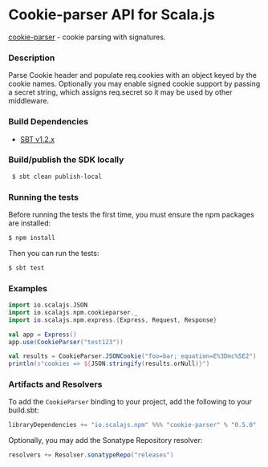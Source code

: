Cookie-parser API for Scala.js
================================
[cookie-parser](https://www.npmjs.com/package/cookie-parser) - cookie parsing with signatures.

### Description

Parse Cookie header and populate req.cookies with an object keyed by the cookie names. 
Optionally you may enable signed cookie support by passing a secret string, which assigns 
req.secret so it may be used by other middleware.

### Build Dependencies

* [SBT v1.2.x](http://www.scala-sbt.org/download.html)

### Build/publish the SDK locally

```bash
 $ sbt clean publish-local
```

### Running the tests

Before running the tests the first time, you must ensure the npm packages are installed:

```bash
$ npm install
```

Then you can run the tests:

```bash
$ sbt test
```

### Examples

```scala
import io.scalajs.JSON
import io.scalajs.npm.cookieparser._
import io.scalajs.npm.express.{Express, Request, Response}

val app = Express()
app.use(CookieParser("test123"))

val results = CookieParser.JSONCookie("foo=bar; equation=E%3Dmc%5E2")
println(s"cookies => ${JSON.stringify(results.orNull)}")
```

### Artifacts and Resolvers

To add the `CookieParser` binding to your project, add the following to your build.sbt:  

```sbt
libraryDependencies += "io.scalajs.npm" %%% "cookie-parser" % "0.5.0"
```

Optionally, you may add the Sonatype Repository resolver:

```sbt   
resolvers += Resolver.sonatypeRepo("releases") 
```